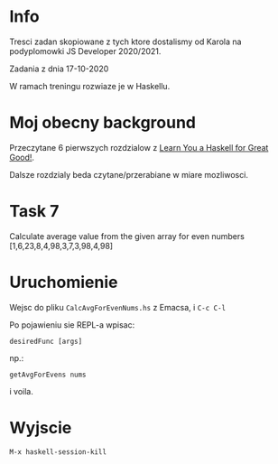 # Info

Tresci zadan skopiowane z tych ktore dostalismy od Karola na podyplomowki JS Developer 2020/2021.

Zadania z dnia 17-10-2020

W ramach treningu rozwiaze je w Haskellu.

# Moj obecny background

Przeczytane 6 pierwszych rozdzialow z [Learn You a Haskell for Great Good!](http://learnyouahaskell.com/chapters).

Dalsze rozdzialy beda czytane/przerabiane w miare mozliwosci.

# Task 7

Calculate average value from the given array for even numbers [1,6,23,8,4,98,3,7,3,98,4,98]

# Uruchomienie

Wejsc do pliku `CalcAvgForEvenNums.hs` z Emacsa, i `C-c C-l`

Po pojawieniu sie REPL-a wpisac:

```
desiredFunc [args]
```

np.:


```
getAvgForEvens nums
```

i voila.

# Wyjscie

`M-x haskell-session-kill`

